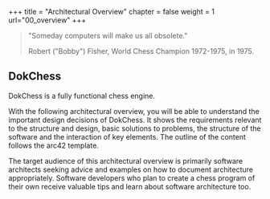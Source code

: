 +++
title = "Architectural Overview"
chapter = false
weight = 1
url="00_overview"
+++

> "Someday computers will make us all obsolete."
>
> Robert ("Bobby") Fisher, World Chess Champion 1972-1975, in 1975.

## DokChess

DokChess is a fully functional chess engine.

With the following architectural overview, you will be able to understand the important design decisions of DokChess.
It shows the requirements relevant to the structure and design, basic solutions to problems, the structure of the software and the interaction of key elements.
The outline of the content follows the arc42 template.

The target audience of this architectural overview is primarily software architects seeking advice and examples on how to document architecture appropriately.
Software developers who plan to create a chess program of their own receive valuable tips and learn about software architecture too.
